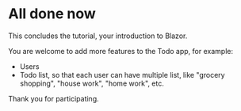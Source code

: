 ﻿# All done now

This concludes the tutorial, your introduction to Blazor.

You are welcome to add more features to the Todo app, for example:
* Users
* Todo list, so that each user can have multiple list, like "grocery shopping", "house work", "home work", etc.

Thank you for participating.